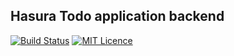 ## Hasura Todo application backend

[![Build Status](https://travis-ci.com/knrt10/Hasura-BlogApp-backend.svg?token=jpzxxGzyKiuro5NSsCF5&branch=master)](https://travis-ci.com/knrt10/Hasura-BlogApp-backend)
[![MIT Licence](https://badges.frapsoft.com/os/mit/mit.png?v=103)](https://opensource.org/licenses/mit-license.php)
